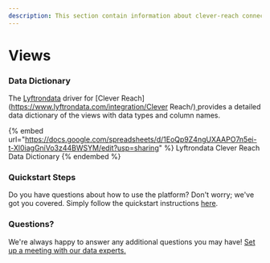 ```yaml
---
description: This section contain information about clever-reach connector views information
---
```


# Views

### Data Dictionary

The [Lyftrondata](https://www.lyftrondata.com/) driver for [Clever Reach](https://www.lyftrondata.com/integration/Clever Reach/)[ ](https://www.lyftrondata.com/integration/clever-reach/)provides a detailed data dictionary of the views with data types and column names.

{% embed url="https://docs.google.com/spreadsheets/d/1EoQp9Z4ngUXAAPO7n5ei-t-Xl0iagGniVo3z44BWSYM/edit?usp=sharing" %}
Lyftrondata Clever Reach Data Dictionary
{% endembed %}

### Quickstart Steps

Do you have questions about how to use the platform? Don't worry; we've got you covered. Simply follow the quickstart instructions [here](../../../../quickstart-steps.md).

### Questions? <a href="#questions" id="questions"></a>

We're always happy to answer any additional questions you may have! [Set up a meeting with our data experts.](https://www.lyftrondata.com/book-a-meeting/)


